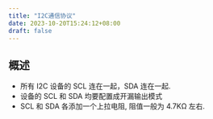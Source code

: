 ```yaml
---
title: "I2C通信协议"
date: 2023-10-20T15:24:12+08:00
draft: false
---
```


## 概述
- 所有 I2C 设备的 SCL 连在一起，SDA 连在一起.
- 设备的 SCL 和 SDA 均要配置成开漏输出模式
- SCL 和 SDA 各添加一个上拉电阻, 阻值一般为 4.7KΩ 左右.


